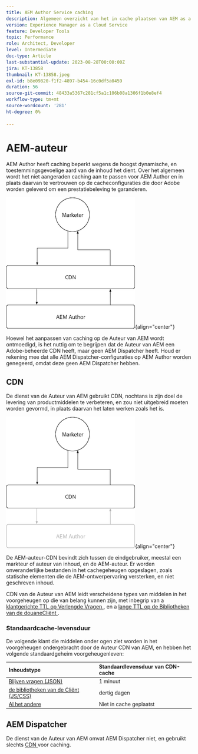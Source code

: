 ```yaml
---
title: AEM Author Service caching
description: Algemeen overzicht van het in cache plaatsen van AEM as a Cloud Service-auteurservice.
version: Experience Manager as a Cloud Service
feature: Developer Tools
topic: Performance
role: Architect, Developer
level: Intermediate
doc-type: Article
last-substantial-update: 2023-08-28T00:00:00Z
jira: KT-13858
thumbnail: KT-13858.jpeg
exl-id: b8e09820-f1f2-4897-b454-16c0df5a0459
duration: 56
source-git-commit: 48433a5367c281cf5a1c106b08a1306f1b0e8ef4
workflow-type: tm+mt
source-wordcount: '281'
ht-degree: 0%

---
```


# AEM-auteur

AEM Author heeft caching beperkt wegens de hoogst dynamische, en toestemmingsgevoelige aard van de inhoud het dient. Over het algemeen wordt het niet aangeraden caching aan te passen voor AEM Author en in plaats daarvan te vertrouwen op de cacheconfiguraties die door Adobe worden geleverd om een prestatiebeleving te garanderen.

![ AEM Auteur caching overzichtsdiagram ](./assets/author/author-all.png){align="center"}

Hoewel het aanpassen van caching op de Auteur van AEM wordt ontmoedigd, is het nuttig om te begrijpen dat de Auteur van AEM een Adobe-beheerde CDN heeft, maar geen AEM Dispatcher heeft. Houd er rekening mee dat alle AEM Dispatcher-configuraties op AEM Author worden genegeerd, omdat deze geen AEM Dispatcher hebben.

## CDN

De dienst van de Auteur van AEM gebruikt CDN, nochtans is zijn doel de levering van productmiddelen te verbeteren, en zou niet uitgebreid moeten worden gevormd, in plaats daarvan het laten werken zoals het is.

![ AEM publiceert het caching overzichtsdiagram ](./assets/author/author-cdn.png){align="center"}

De AEM-auteur-CDN bevindt zich tussen de eindgebruiker, meestal een markteur of auteur van inhoud, en de AEM-auteur. Er worden onveranderlijke bestanden in het cachegeheugen opgeslagen, zoals statische elementen die de AEM-ontwerpervaring versterken, en niet geschreven inhoud.

CDN van de Auteur van AEM leidt verscheidene types van middelen in het voorgeheugen op die van belang kunnen zijn, met inbegrip van a [ klantgerichte TTL op Verlengde Vragen ](https://experienceleague.adobe.com/docs/experience-manager-cloud-service/content/headless/graphql-api/persisted-queries.html?author-instances), en a [ lange TTL op de Bibliotheken van de douaneCliënt ](https://experienceleague.adobe.com/docs/experience-manager-cloud-service/content/implementing/content-delivery/caching.html#client-side-libraries).

### Standaardcache-levensduur

De volgende klant die middelen onder ogen ziet worden in het voorgeheugen ondergebracht door de Auteur CDN van AEM, en hebben het volgende standaardgeheim voorgeheugenleven:

| Inhoudstype | Standaardlevensduur van CDN-cache |
|:------------ |:---------- |
| [ Blijven vragen (JSON) ](https://experienceleague.adobe.com/docs/experience-manager-cloud-service/content/headless/graphql-api/persisted-queries.html?author-instances) | 1 minuut |
| [ de bibliotheken van de Cliënt (JS/CSS) ](https://experienceleague.adobe.com/docs/experience-manager-cloud-service/content/implementing/content-delivery/caching.html#client-side-libraries) | dertig dagen |
| [ Al het andere ](https://experienceleague.adobe.com/docs/experience-manager-cloud-service/content/implementing/content-delivery/caching.html#other-content) | Niet in cache geplaatst |


## AEM Dispatcher

De dienst van de Auteur van AEM omvat AEM Dispatcher niet, en gebruikt slechts [ CDN ](#cdn) voor caching.
